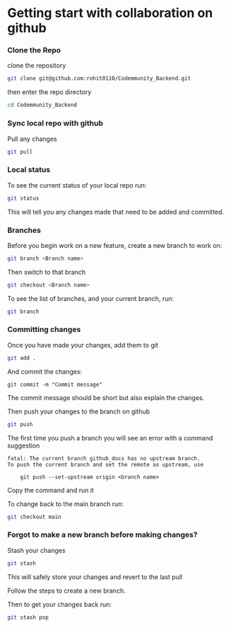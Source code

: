 # Getting start with collaboration on github
### Clone the Repo
clone the repository 
```bash
git clone git@github.com:rohit0110/Codemmunity_Backend.git
```
then enter the repo directory
```bash
cd Codemmunity_Backend
```

### Sync local repo with github 
Pull any changes
```bash
git pull
```

### Local status
To see the current status of your local repo run:
```bash
git status
```
This will tell you any changes made that need to be added and committed.




### Branches 
Before you begin work on a new feature, create a new branch to work on:
```bash
git branch <Branch name>
```
Then switch to that branch
```bash
git checkout <Branch name>
```
To see the list of branches, and your current branch, run:
```bash 
git branch
```

### Committing changes
Once you have made your changes, add them to git
```bash
git add .
```
And commit the changes:
```
git commit -m "Commit message"
```

The commit message should be short but also explain the changes.

Then push your changes to the branch on github
```bash
git push
```

The first time you push a branch you will see an error with a command suggestion
```
fatal: The current branch github_docs has no upstream branch.
To push the current branch and set the remote as upstream, use

    git push --set-upstream origin <branch name>
```

Copy the command and run it

To change back to the main branch run:
```bash
git checkout main
```


### Forgot to make a new branch before making changes?

Stash your changes
```bash
git stash
```

This will safely store your changes and revert to the last pull

Follow the steps to create a new branch.

Then to get your changes back run:
```bash
git stash pop
```
